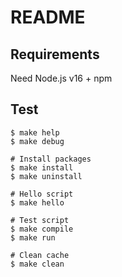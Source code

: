 # README

## Requirements

Need Node.js v16 + npm

## Test

```
$ make help
$ make debug

# Install packages
$ make install
$ make uninstall

# Hello script
$ make hello

# Test script
$ make compile
$ make run

# Clean cache
$ make clean
```
